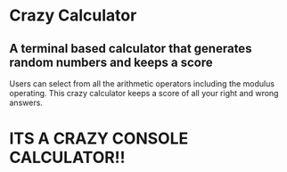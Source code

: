 <h1>Crazy Calculator<h2>
<h2>A terminal based calculator that generates random numbers and keeps a score</h2>
Users can select from all the arithmetic operators including the modulus operating. This crazy calculator keeps a score of all your right
and wrong answers.
<h1>ITS A CRAZY CONSOLE CALCULATOR!!</h1>
